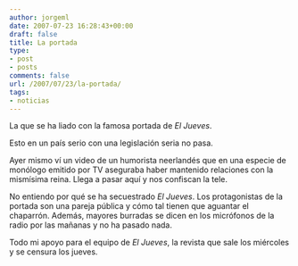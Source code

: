 ```yaml
---
author: jorgeml
date: 2007-07-23 16:28:43+00:00
draft: false
title: La portada
type: 
- post
- posts
comments: false
url: /2007/07/23/la-portada/
tags:
- noticias
---
```


La que se ha liado con la famosa portada de _El Jueves_.

Esto en un país serio con una legislación seria no pasa.

Ayer mismo ví un video de un humorista neerlandés que en una especie de monólogo emitido por TV aseguraba haber mantenido relaciones con la mismísima reina. Llega a pasar aquí y nos confiscan la tele.

No entiendo por qué se ha secuestrado _El Jueves_. Los protagonistas de la portada son una pareja pública y cómo tal tienen que aguantar el chaparrón. Además, mayores burradas se dicen en los micrófonos de la radio por las mañanas y no ha pasado nada.

Todo mi apoyo para el equipo de _El Jueves_, la revista que sale los miércoles y se censura los jueves.
